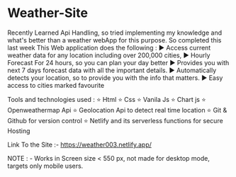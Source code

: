  # Weather-Site
 
Recently Learned Api Handling, so tried implementing my knowledge and what's better than a weather webApp for this purpose.
So completed this last week
This Web application does the following :
▶ Access current weather data for any location including over 200,000 cities,
▶ Hourly Forecast For 24 hours, so you can plan your day better
▶ Provides you with next 7 days forecast data with all the important details.
▶ Automatically detects your location, so to provide you with the info that matters. 
▶ Easy access to cities marked favourite

Tools and technologies used : 
⭐ Html
⭐ Css
⭐ Vanila Js
⭐ Chart js
⭐ Openweathermap Api
⭐ Geolocation Api to detect real time location
⭐ Git & Github for version control
⭐ Netlify and its serverless functions for secure Hosting

Link To the Site :-  https://weather003.netlify.app/

NOTE : - Works in Screen size < 550 px, not made for desktop mode, targets only mobile users.




